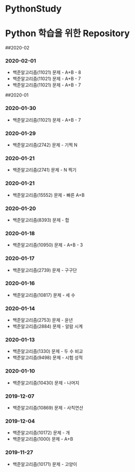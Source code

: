 PythonStudy
===========
# Python 학습을 위한 Repository
##2020-02
### 2020-02-01
* 백준알고리즘(11021) 문제 - A+B - 8
* 백준알고리즘(11021) 문제 - A+B - 7
* 백준알고리즘(11021) 문제 - A+B - 7

##2020-01
### 2020-01-30
* 백준알고리즘(11021) 문제 - A+B - 7

### 2020-01-29
* 백준알고리즘(2742) 문제 - 기찍 N

### 2020-01-21
* 백준알고리즘(2741) 문제 - N 찍기

### 2020-01-21
* 백준알고리즘(15552) 문제 - 빠른 A+B

### 2020-01-20
* 백준알고리즘(8393) 문제 - 합

### 2020-01-18
* 백준알고리즘(10950) 문제 - A+B - 3

### 2020-01-17
* 백준알고리즘(2739) 문제 - 구구단

### 2020-01-16
* 백준알고리즘(10817) 문제 - 세 수

### 2020-01-14
* 백준알고리즘(2753) 문제 - 윤년
* 백준알고리즘(2884) 문제 - 알람 시계

### 2020-01-13
* 백준알고리즘(1330) 문제 - 두 수 비교
* 백준알고리즘(9498) 문제 - 시험 성적

### 2020-01-10
* 백준알고리즘(10430) 문제 - 나머지

### 2019-12-07
* 백준알고리즘(10869) 문제 - 사칙연산

### 2019-12-04
* 백준알고리즘(10172) 문제 - 개
* 백준알고리즘(1000) 문제 - A+B

### 2019-11-27
* 백준알고리즘(10171) 문제 - 고양이